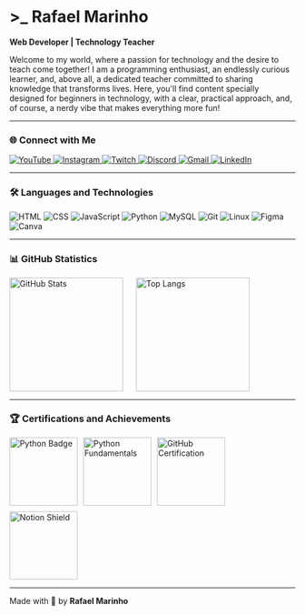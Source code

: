 # >_ Rafael Marinho  ​
**Web Developer | Technology Teacher** 

Welcome to my world, where a passion for technology and the desire to teach come together! I am a programming enthusiast, an endlessly curious learner, and, above all, a dedicated teacher committed to sharing knowledge that transforms lives. Here, you'll find content specially designed for beginners in technology, with a clear, practical approach, and, of course, a nerdy vibe that makes everything more fun!  

---

### 🌐 Connect with Me  

<div> 
  <a href="https://www.youtube.com/@codewithfhael" target="_blank">
    <img src="https://img.shields.io/badge/YouTube-FF0000?style=for-the-badge&logo=youtube&logoColor=white" alt="YouTube">
  </a>
  <a href="https://instagram.com/rafaelmarinhobr" target="_blank">
    <img src="https://img.shields.io/badge/-Instagram-%23E4405F?style=for-the-badge&logo=instagram&logoColor=white" alt="Instagram">
  </a>
  <a href="https://www.twitch.tv/falcie5" target="_blank">
    <img src="https://img.shields.io/badge/Twitch-9146FF?style=for-the-badge&logo=twitch&logoColor=white" alt="Twitch">
  </a>
  <a href="#" target="_blank">
    <img src="https://img.shields.io/badge/Discord-7289DA?style=for-the-badge&logo=discord&logoColor=white" alt="Discord">
  </a> 
  <a href="mailto:fhaelmarinho@gmail.com">
    <img src="https://img.shields.io/badge/-Gmail-%23333?style=for-the-badge&logo=gmail&logoColor=white" alt="Gmail">
  </a>
  <a href="https://www.linkedin.com/in/rafaelmarinho71" target="_blank">
    <img src="https://img.shields.io/badge/-LinkedIn-%230077B5?style=for-the-badge&logo=linkedin&logoColor=white" alt="LinkedIn">
  </a> 
</div>  

---

### 🛠️ Languages and Technologies  

<div style="display: inline_block">
 
  <img align="center" alt="HTML" src="https://img.shields.io/badge/HTML5-E34F26?style=for-the-badge&logo=html5&logoColor=white">
  <img align="center" alt="CSS"  src="https://img.shields.io/badge/CSS3-1572B6?style=for-the-badge&logo=css3&logoColor=white">
  <img align="center" alt="JavaScript" src="https://img.shields.io/badge/JavaScript-F7DF1E?style=for-the-badge&logo=javascript&logoColor=black">
  <img align="center" alt="Python" src="https://img.shields.io/badge/Python-3776AB?style=for-the-badge&logo=python&logoColor=white">
  <img align="center" alt="MySQL"  src="https://img.shields.io/badge/MySQL-5C2D91?style=for-the-badge&logo=mysql&logoColor=white">
  <img align="center" alt="Git"  src="https://img.shields.io/badge/GIT-F05032?style=for-the-badge&logo=git&logoColor=white"> 
  <img align="center" alt="Linux" src="https://img.shields.io/badge/Linux-239120?style=for-the-badge&logo=linux&logoColor=white""> 
  <img align="center" alt="Figma" src="https://img.shields.io/badge/Figma-F24E1E?style=for-the-badge&logo=figma&logoColor=white">
  <img align="center" alt="Canva" src="https://img.shields.io/badge/Canva-%231B72BE.svg?&style=for-the-badge&logo=Canva&logoColor=white">
</div>  

---

### 📊 GitHub Statistics  

<div style="display: flex; align-items: center; gap: 20px;">
  <img 
    align="left" 
    alt="GitHub Stats" 
    height="200" 
    src="https://github-readme-stats.vercel.app/api?username=fhaelmarinho&show_icons=true&theme=tokyonight&include_all_commits=true" 
  />
  <img 
    alt="Top Langs" 
    height="200" 
    src="https://github-readme-stats.vercel.app/api/top-langs/?username=fhaelmarinho&theme=tokyonight&size_weight=0.5&count_weight=0.5"
  />
</div>  

---

### 🏆 Certifications and Achievements  

<div style="display: flex; gap: 10px; flex-wrap: wrap;">
  <img alt="Python Badge" height="120" src="https://assets.dio.me/wqFNFD1_7AKN1MpbZvurY1cUcpUXQ2ELMfW5Bi9R8VM/f:webp/h:120/q:80/L3RyYWNrcy9lN2MzZjVkNy0yMTEwLTQ3N2YtYmYxMS0wNjg3MjQzMjZjYzEucG5n" />
  <img alt="Python Fundamentals" height="120" src="https://assets.dio.me/QGBMU101QN38cA6c6M9ukxMZvjWMsUrEyHXYR7AAf2s/f:webp/h:120/q:80/L3RyYWNrcy9hNzM2ZWY0Mi0wZDJmLTQwNzktYWRiNC0yNWM1NWM4NWJhMmIucG5n" />
  <img alt="GitHub Certification" height="120" src="https://assets.dio.me/N3ET28fsUKPyJZb6mh6vdqhVziWjbk3xPNlE_velBWs/f:webp/h:120/q:80/L3RyYWNrcy85NzIyOTdkYy00MzU3LTRhZjQtYWJlYS04OWEzODg1M2E5NDkucG5n" />
  <img alt="Notion Shield" height="120" src="https://hermes.dio.me/courses/badge/04e7459a-d32e-4839-b13b-e35a590242a4.png" />
</div>  

---

Made with 💜 by **Rafael Marinho**  
